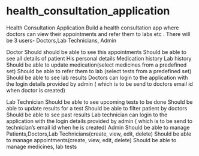 # health_consultation_application

Health Consultation Application 
	Build a health consultation app where doctors can view their appointments and refer them to labs etc . There will be 3 users- Doctors,Lab Technicians, Admin

Doctor
Should should be able to see this appointments
Should be able to see all details of patient
His personal details
Medication history
Lab history
Should be able to update medication(select medicines from a predefined set)
Should be able to refer them to lab (select tests from a predefined set)
Should be able to see lab results
Doctors can login to the application with the login details provided by admin ( which is to be send to doctors email id when doctor is created)

Lab Technician
Should be able to see upcoming tests to be done
Should be able to update results for a test
Should be able to filter patient by doctors
Should be able to see past results
Lab technician can login to the application with the login details provided by admin ( which is to be send to technician’s email id when he is created)
Admin
Should be able to manage Patients,Doctors,Lab Technicians(create, view, edit, delete)
Should be able to manage appointments(create, view, edit, delete)
Should be able to manage medicines, lab tests

